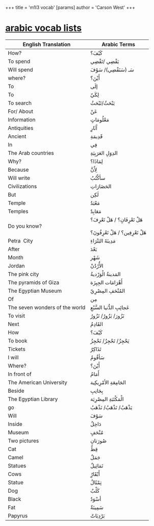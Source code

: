 +++
 title = 'm1l3 vocab'
[params]
	author = 'Carson West'
+++
# [arabic vocab lists](./../arabic-vocab-lists/)


| **English Translation**        | **Arabic Terms**                                                               |
| ------------------------------ | ------------------------------------------------------------------------------ |
| How?                           | كَيْفَ؟                                                                        |
| To spend                       | يَقْضِي /تَقْضِي                                                               |
| Will spend                     | سَـ (سَنَقْضِي)/ سَوْفَ                                                        |
| where?                         | أَيْنَ؟                                                                        |
| To                             | إلَى                                                                           |
| To                             | لِكَيّ                                                                         |
| To search                      | يَبْحَثُ/تَبْحَثُ                                                              |
| For/ About                     | عَنْ                                                                           |
| Information                    | مَعْلُومَاتٍ                                                                   |
| Antiquities                    | آَثَارِِ                                                                       |
| Ancient                        | قََدِيمَةِ                                                                     |
| In                             | فِي                                                                            |
| The Arab countries             | الدِوَلِ العَرَبِيَةِ                                                          |
| Why?                           | لِمَاذَا؟                                                                      |
| Because                        | لِأَنَّ                                                                        |
| Will write                     | سأكْتُبُ                                                                       |
| Civilizations                  | الحَضَارَاتِ                                                                   |
| But                            | لَكِن                                                                          |
| Temple                         | مَعْبَدُ                                                                       |
| Temples                        | مَعَابِدٌ                                                                      |
| Do you know?                   | هَلْ تَعْرِفَانِ؟ / هَلْ تَعْرِفَ؟<br><br>هَلْ تَعْرِفِين؟ / هَلْ تَعْرِفُونَ؟ |
| Petra  City                    | مَدِينَةََ البَتْرَاءِ                                                         |
| After                          | بَعْدَ                                                                         |
| Month                          | شَهْر                                                                          |
| Jordan                         | الأُرْدُنْ                                                                     |
| The pink city                  | المَدينةُ الْوَرْديةُ                                                          |
| The pyramids of Giza           | أَهْرَامَات الجِيِزَة                                                          |
| The Egyptian Museum            | المُتْحَفِ المِصْرِيّ                                                          |
| Of                             | مِن                                                                            |
| The seven wonders of the world | عَجائِبِ الدُّنيا السَّبْعِ                                                    |
| To visit                       | نَزُورَ/ يَزُورُ/ تَزُورُ                                                      |
| Next                           | القََادِمُ                                                                     |
| How                            | كَيْفَ؟                                                                        |
| To book                        | يَحْجِزُ/ تَحْجِزُ/ نَحْجِزُ                                                   |
| Tickets                        | تَذَاكِرٌ                                                                      |
| I will                         | سَأقُومُ                                                                       |
| Where?                         | أَيْنَ؟                                                                        |
| In front of                    | أَمَامُ                                                                        |
| The American University        | الجَامِعَةِ الأمْرِيكِية                                                       |
| Beside                         | بِجَانِبِ                                                                      |
| The Egyptian Library           | الْمَكْتَبَةِ المِصْرِيَة                                                      |
| go                             | يَذْهَبُ/ تَذْهَبُ/ نَذْهَبُ                                                   |
| Will                           | سَوْفَ                                                                         |
| Inside                         | دَاخِلُ                                                                        |
| Museum                         | مُتْحَفٍ                                                                       |
| Two pictures                   | صُورَتانِ                                                                      |
| Cat                            | قِطٌ                                                                           |
| Camel                          | جَمَلٌ                                                                         |
| Statues                        | تَمَاثِيلٌ                                                                     |
| Cows                           | أَبْقََارٌِ                                                                    |
| Statue                         | تِمْثَالُ                                                                      |
| Dog                            | كَلْبٌ                                                                         |
| Black                          | أسْوَدُ                                                                        |
| Fat                            | سَمِينَةٌ                                                                      |
| Papyrus                        | بَرْدِيَاتٌ                                                                    |